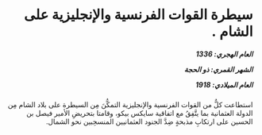 <h1 dir="rtl">سيطرة القوات الفرنسية والإنجليزية على الشام .</h1>

<h5 dir="rtl">العام الهجري:  1336

الشهر القمري: ذو الحجة

العام الميلادي: 1918</h5>

<p dir="rtl">استطاعت كلٌّ من القوات الفرنسية والإنجليزية التمكُّنَ مِن السيطرة على بلاد الشام مِن الدولة العثمانية بما يتَّفِقُ مع اتفاقية سايكس بيكو، وقامتا بتحريضِ الأمير فيصل بن الحسين على ارتكابِ مذبحةٍ ضِدَّ الجنود العثمانيين المنسحِبين نحو الشمال.</p></br>
